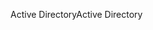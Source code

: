 <span data-ttu-id="18605-101">Active Directory</span><span class="sxs-lookup"><span data-stu-id="18605-101">Active Directory</span></span>